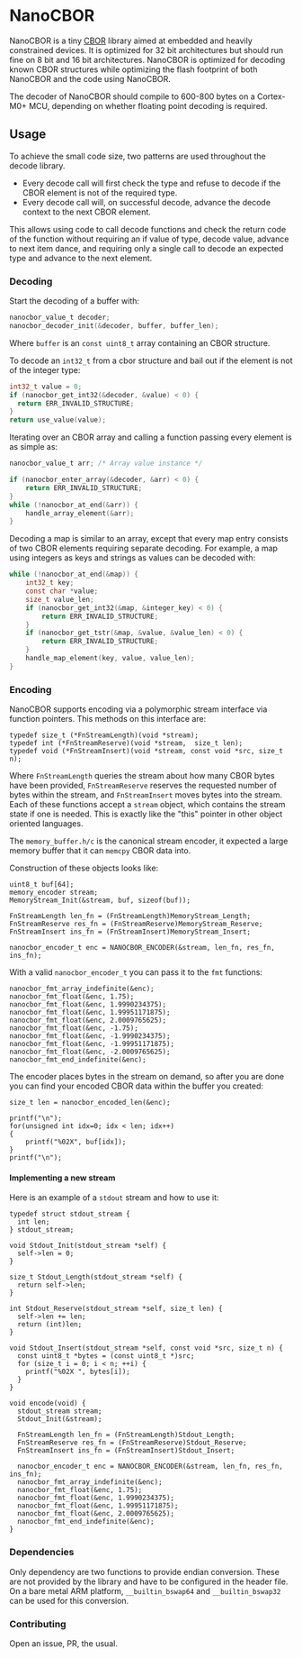 # NanoCBOR

NanoCBOR is a tiny [CBOR](https://tools.ietf.org/html/rfc7049) library aimed at embedded and heavily constrained devices.
It is optimized for 32 bit architectures but should run fine on 8 bit and 16 bit architectures.
NanoCBOR is optimized for decoding known CBOR structures while optimizing the flash footprint of both NanoCBOR and the code using NanoCBOR.

The decoder of NanoCBOR should compile to 600-800 bytes on a Cortex-M0+ MCU, depending on whether floating point decoding is required.

## Usage

To achieve the small code size, two patterns are used throughout the decode library.

 - Every decode call will first check the type and refuse to decode if the CBOR element is not of the required type.
 - Every decode call will, on successful decode, advance the decode context to the next CBOR element.

This allows using code to call decode functions and check the return code of the function without requiring an if value of type, decode value, advance to next item dance, and requiring only a single call to decode an expected type and advance to the next element.

### Decoding

Start the decoding of a buffer with:

```C
nanocbor_value_t decoder;
nanocbor_decoder_init(&decoder, buffer, buffer_len);
```

Where `buffer` is an `const uint8_t` array containing an CBOR structure.

To decode an `int32_t` from a cbor structure and bail out if the element is not of the integer type:

```C
int32_t value = 0;
if (nanocbor_get_int32(&decoder, &value) < 0) {
  return ERR_INVALID_STRUCTURE;
}
return use_value(value);
```

Iterating over an CBOR array and calling a function passing every element is as simple as:

```C
nanocbor_value_t arr; /* Array value instance */

if (nanocbor_enter_array(&decoder, &arr) < 0) {
    return ERR_INVALID_STRUCTURE;
}
while (!nanocbor_at_end(&arr)) {
    handle_array_element(&arr);
}
```

Decoding a map is similar to an array, except that every map entry consists of two CBOR elements requiring separate decoding.
For example, a map using integers as keys and strings as values can be decoded with:

```C
while (!nanocbor_at_end(&map)) {
    int32_t key;
    const char *value;
    size_t value_len;
    if (nanocbor_get_int32(&map, &integer_key) < 0) {
        return ERR_INVALID_STRUCTURE;
    }
    if (nanocbor_get_tstr(&map, &value, &value_len) < 0) {
        return ERR_INVALID_STRUCTURE;
    }
    handle_map_element(key, value, value_len);
}
```

### Encoding

NanoCBOR supports encoding via a polymorphic stream interface via function
pointers. This methods on this interface are:

```
typedef size_t (*FnStreamLength)(void *stream);
typedef int (*FnStreamReserve)(void *stream,  size_t len);
typedef void (*FnStreamInsert)(void *stream, const void *src, size_t n);
```

Where `FnStreamLength` queries the stream about how many CBOR bytes have been
provided, `FnStreamReserve` reserves the requested number of bytes within the
stream, and `FnStreamInsert` moves bytes into the stream. Each of these
functions accept a `stream` object, which contains the stream state if one is
needed. This is exactly like the "this" pointer in other object oriented
languages.

The `memory_buffer.h/c` is the canonical stream encoder, it expected a large
memory buffer that it can `memcpy` CBOR data into.

Construction of these objects looks like:

```
uint8_t buf[64];
memory_encoder stream;
MemoryStream_Init(&stream, buf, sizeof(buf));

FnStreamLength len_fn = (FnStreamLength)MemoryStream_Length;
FnStreamReserve res_fn = (FnStreamReserve)MemoryStream_Reserve;
FnStreamInsert ins_fn = (FnStreamInsert)MemoryStream_Insert;

nanocbor_encoder_t enc = NANOCBOR_ENCODER(&stream, len_fn, res_fn, ins_fn);
```

With a valid `nanocbor_encoder_t` you can pass it to the `fmt` functions:

```
nanocbor_fmt_array_indefinite(&enc);
nanocbor_fmt_float(&enc, 1.75);
nanocbor_fmt_float(&enc, 1.9990234375);
nanocbor_fmt_float(&enc, 1.99951171875);
nanocbor_fmt_float(&enc, 2.0009765625);
nanocbor_fmt_float(&enc, -1.75);
nanocbor_fmt_float(&enc, -1.9990234375);
nanocbor_fmt_float(&enc, -1.99951171875);
nanocbor_fmt_float(&enc, -2.0009765625);
nanocbor_fmt_end_indefinite(&enc);
```

The encoder places bytes in the stream on demand, so after you are done you can
find your encoded CBOR data within the buffer you created:

```
size_t len = nanocbor_encoded_len(&enc);

printf("\n");
for(unsigned int idx=0; idx < len; idx++)
{
    printf("%02X", buf[idx]);
}
printf("\n");
```

#### Implementing a new stream

Here is an example of a `stdout` stream and how to use it:

```
typedef struct stdout_stream {
  int len;
} stdout_stream;

void Stdout_Init(stdout_stream *self) {
  self->len = 0;
}

size_t Stdout_Length(stdout_stream *self) {
  return self->len;
}

int Stdout_Reserve(stdout_stream *self, size_t len) {
  self->len += len;
  return (int)len;
}

void Stdout_Insert(stdout_stream *self, const void *src, size_t n) {
  const uint8_t *bytes = (const uint8_t *)src;
  for (size_t i = 0; i < n; ++i) {
    printf("%02X ", bytes[i]);
  }
}

void encode(void) {
  stdout_stream stream;
  Stdout_Init(&stream);

  FnStreamLength len_fn = (FnStreamLength)Stdout_Length;
  FnStreamReserve res_fn = (FnStreamReserve)Stdout_Reserve;
  FnStreamInsert ins_fn = (FnStreamInsert)Stdout_Insert;

  nanocbor_encoder_t enc = NANOCBOR_ENCODER(&stream, len_fn, res_fn, ins_fn);
  nanocbor_fmt_array_indefinite(&enc);
  nanocbor_fmt_float(&enc, 1.75);
  nanocbor_fmt_float(&enc, 1.9990234375);
  nanocbor_fmt_float(&enc, 1.99951171875);
  nanocbor_fmt_float(&enc, 2.0009765625);
  nanocbor_fmt_end_indefinite(&enc);
}
```


### Dependencies

Only dependency are two functions to provide endian conversion.
These are not provided by the library and have to be configured in the header file.
On a bare metal ARM platform, `__builtin_bswap64` and `__builtin_bswap32` can be used for this conversion.

### Contributing

Open an issue, PR, the usual.

